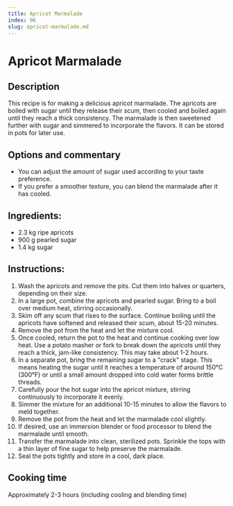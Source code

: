 ```yaml
---
title: Apricot Marmalade
index: 96
slug: apricot-marmalade.md
---
```


# Apricot Marmalade

## Description
This recipe is for making a delicious apricot marmalade. The apricots are boiled with sugar until they release their scum, then cooled and boiled again until they reach a thick consistency. The marmalade is then sweetened further with sugar and simmered to incorporate the flavors. It can be stored in pots for later use.

## Options and commentary
- You can adjust the amount of sugar used according to your taste preference.
- If you prefer a smoother texture, you can blend the marmalade after it has cooled.

## Ingredients:
- 2.3 kg ripe apricots
- 900 g pearled sugar
- 1.4 kg sugar

## Instructions:
1. Wash the apricots and remove the pits. Cut them into halves or quarters, depending on their size.
2. In a large pot, combine the apricots and pearled sugar. Bring to a boil over medium heat, stirring occasionally.
3. Skim off any scum that rises to the surface. Continue boiling until the apricots have softened and released their scum, about 15-20 minutes.
4. Remove the pot from the heat and let the mixture cool.
5. Once cooled, return the pot to the heat and continue cooking over low heat. Use a potato masher or fork to break down the apricots until they reach a thick, jam-like consistency. This may take about 1-2 hours.
6. In a separate pot, bring the remaining sugar to a "crack" stage. This means heating the sugar until it reaches a temperature of around 150°C (300°F) or until a small amount dropped into cold water forms brittle threads.
7. Carefully pour the hot sugar into the apricot mixture, stirring continuously to incorporate it evenly.
8. Simmer the mixture for an additional 10-15 minutes to allow the flavors to meld together.
9. Remove the pot from the heat and let the marmalade cool slightly.
10. If desired, use an immersion blender or food processor to blend the marmalade until smooth.
11. Transfer the marmalade into clean, sterilized pots. Sprinkle the tops with a thin layer of fine sugar to help preserve the marmalade.
12. Seal the pots tightly and store in a cool, dark place.

## Cooking time
Approximately 2-3 hours (including cooling and blending time)